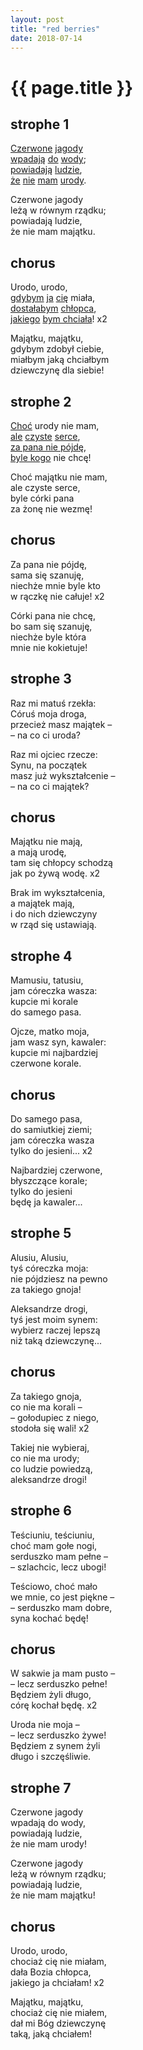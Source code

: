 ```yaml
---
layout: post
title: "red berries"
date: 2018-07-14
---
```


# {{ page.title }}

## strophe 1

<u title="czerwony – red">Czerwone</u> <u title="jagoda – a berry">jagody</u></br>
<u title="wpadać – to fall into">wpadają</u> <u title="do – into">do</u> <u title="woda – water">wody</u>;</br>
<u title="powiadać – to say">powiadają</u> <u title="ludzie – people">ludzie</u>,</br>
<u title="że – that">że</u> <u title="nie – not">nie</u> <u title="mieć – to have">mam</u> <u title="uroda – beauty">urody</u>.

Czerwone jagody</br>
leżą w równym rządku;</br>
powiadają ludzie,</br>
że nie mam majątku.

## chorus

Urodo, urodo,</br>
<u title="gdyby – if">gdybym</u> <u title="ja – i">ja</u> <u title="ty – you">cię</u> miała,</br>
<u title="dostać – to get, here: to have">dostałabym</u> <u title="chłopiec – a boy">chłopca</u>,</br>
<u title="jaki – that">jakiego</u> <u title="chcieć – to want to">bym chciała</u>! x2

Majątku, majątku,</br>
gdybym zdobył ciebie,</br>
miałbym jaką chciałbym</br>
dziewczynę dla siebie!

## strophe 2

<u title="choć – although">Choć</u> urody nie mam,</br>
<u title="ale – but">ale</u> <u title="czysty – pure">czyste</u> <u title="serce – a heart">serce</u>,</br>
<u title="not to marry a master, a rich man">za pana nie pójdę</u>,</br>
<u title="byle kto – ?">byle kogo</u> nie chcę!

Choć majątku nie mam,</br>
ale czyste serce,</br>
byle córki pana</br>
za żonę nie wezmę!

## chorus

Za pana nie pójdę,</br>
sama się szanuję,</br>
niechże mnie byle kto</br>
w rączkę nie całuje! x2

Córki pana nie chcę,</br>
bo sam się szanuję,</br>
niechże byle która</br>
mnie nie kokietuje!

## strophe 3

Raz mi matuś rzekła:</br>
Córuś moja droga,</br>
przecież masz majątek –</br>
– na co ci uroda?

Raz mi ojciec rzecze:</br>
Synu, na początek</br>
masz już wykształcenie –</br>
– na co ci majątek?

## chorus

Majątku nie mają,</br>
a mają urodę,</br>
tam się chłopcy schodzą</br>
jak po żywą wodę. x2

Brak im wykształcenia,</br>
a majątek mają,</br>
i do nich dziewczyny</br>
w rząd się ustawiają.

## strophe 4

Mamusiu, tatusiu,</br>
jam córeczka wasza:</br>
kupcie mi korale</br>
do samego pasa.

Ojcze, matko moja,</br>
jam wasz syn, kawaler:</br>
kupcie mi najbardziej</br>
czerwone korale.

## chorus

Do samego pasa,</br>
do samiutkiej ziemi;</br>
jam córeczka wasza</br>
tylko do jesieni... x2

Najbardziej czerwone,</br>
błyszczące korale;</br>
tylko do jesieni</br>
będę ja kawaler...

## strophe 5

Alusiu, Alusiu,</br>
tyś córeczka moja:</br>
nie pójdziesz na pewno</br>
za takiego gnoja!

Aleksandrze drogi,</br>
tyś jest moim synem:</br>
wybierz raczej lepszą</br>
niż taką dziewczynę...

## chorus

Za takiego gnoja,</br>
co nie ma korali –</br>
– gołodupiec z niego,</br>
stodoła się wali! x2

Takiej nie wybieraj,</br>
co nie ma urody;</br>
co ludzie powiedzą,</br>
aleksandrze drogi!

## strophe 6

Teściuniu, teściuniu,</br>
choć mam gołe nogi,</br>
serduszko mam pełne –</br>
– szlachcic, lecz ubogi!

Teściowo, choć mało</br>
we mnie, co jest piękne –</br>
– serduszko mam dobre,</br>
syna kochać będę!

## chorus

W sakwie ja mam pusto –</br>
– lecz serduszko pełne!</br>
Będziem żyli długo,</br>
córę kochał będę. x2

Uroda nie moja –</br>
– lecz serduszko żywe!</br>
Będziem z synem żyli</br>
długo i szczęśliwie.

## strophe 7

Czerwone jagody</br>
wpadają do wody,</br>
powiadają ludzie,</br>
że nie mam urody!

Czerwone jagody</br>
leżą w równym rządku;</br>
powiadają ludzie,</br>
że nie mam majątku!

## chorus

Urodo, urodo,</br>
chociaż cię nie miałam,</br>
dała Bozia chłopca,</br>
jakiego ja chciałam! x2</br>

Majątku, majątku,</br>
chociaż cię nie miałem,</br>
dał mi Bóg dziewczynę</br>
taką, jaką chciałem!